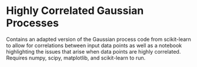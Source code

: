 # Highly Correlated Gaussian Processes

Contains an adapted version of the Gaussian process code from scikit-learn to allow for correlations between input data points as well as a notebook highlighting the issues that arise when data points are highly correlated. Requires numpy, scipy, matplotlib, and scikit-learn to run. 
